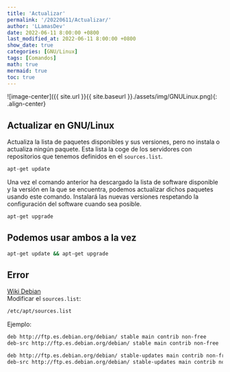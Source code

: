 ```yaml
---
title: 'Actualizar'
permalink: '/20220611/Actualizar/'
author: 'LLamasDev'
date: 2022-06-11 8:00:00 +0800
last_modified_at: 2022-06-11 8:00:00 +0800
show_date: true
categories: [GNU/Linux]
tags: [Comandos]
math: true
mermaid: true
toc: true
---
```


![image-center]({{ site.url }}{{ site.baseurl }}./assets/img/GNULinux.png){: .align-center}

## Actualizar en GNU/Linux

Actualiza la lista de paquetes disponibles y sus versiones, pero no instala o actualiza ningún paquete. Esta lista la coge de los servidores con repositorios que tenemos definidos en el `sources.list`.
```bash
apt-get update
```

Una vez el comando anterior ha descargado la lista de software disponible y la versión en la que se encuentra, podemos actualizar dichos paquetes usando este comando. Instalará las nuevas versiones respetando la configuración del software cuando sea posible.
```bash
apt-get upgrade
```

## Podemos usar ambos a la vez

```bash
apt-get update && apt-get upgrade
```

## Error

[Wiki Debian](https://wiki.debian.org/SourcesList)  
Modificar el `sources.list`:
```bash
/etc/apt/sources.list
```

Ejemplo:
```bash
deb http://ftp.es.debian.org/debian/ stable main contrib non-free
deb-src http://ftp.es.debian.org/debian/ stable main contrib non-free

deb http://ftp.es.debian.org/debian/ stable-updates main contrib non-free
deb-src http://ftp.es.debian.org/debian/ stable-updates main contrib non-free
```